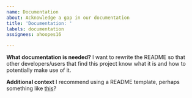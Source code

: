 ```yaml
---
name: Documentation
about: Acknowledge a gap in our documentation
title: 'Documentation: '
labels: documentation
assignees: ahoopes16

---
```


**What documentation is needed?**
I want to rewrite the README so that other developers/users that find this project know what it is and how to potentially make use of it.

**Additional context**
I recommend using a README template, perhaps something like [this](https://github.com/othneildrew/Best-README-Template)?

